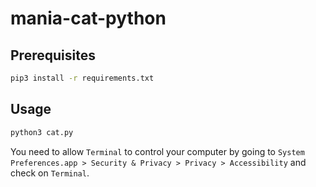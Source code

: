 # mania-cat-python


## Prerequisites

```bash
pip3 install -r requirements.txt
```

## Usage

```bash
python3 cat.py
```

You need to allow `Terminal` to control your computer by going to `System Preferences.app > Security & Privacy > Privacy > Accessibility` and check on `Terminal`.

